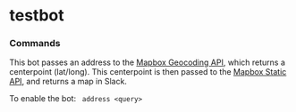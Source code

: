 # testbot

### Commands 

This bot passes an address to the [Mapbox Geocoding API](https://www.mapbox.com/api-documentation/#geocoding), which returns a centerpoint (lat/long). This centerpoint is then passed to the [Mapbox Static API](https://www.mapbox.com/api-documentation/#static), and returns a map in Slack. 

To enable the bot: 
` address <query>`
